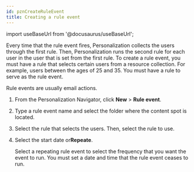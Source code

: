 ```yaml
---
id: pznCreateRuleEvent
title: Creating a rule event
---
```

import useBaseUrl from '@docusaurus/useBaseUrl';



Every time that the rule event fires, Personalization collects the users through the first rule. Then, Personalization runs the second rule for each user in the user that is set from the first rule. To create a rule event, you must have a rule that selects certain users from a resource collection. For example, users between the ages of 25 and 35. You must have a rule to serve as the rule event.

Rule events are usually email actions.

1.  From the Personalization Navigator, click **New** \> **Rule event**.

2.  Type a rule event name and select the folder where the content spot is located.

3.  Select the rule that selects the users. Then, select the rule to use.

4.  Select the start date or**Repeate**.

    Select a repeating rule event to select the frequency that you want the event to run. You must set a date and time that the rule event ceases to run.


